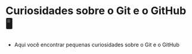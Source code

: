 # Curiosidades sobre o Git e o GitHub :desktop_computer:

- Aqui você encontrar pequenas curiosidades sobre o Git e o GitHub
